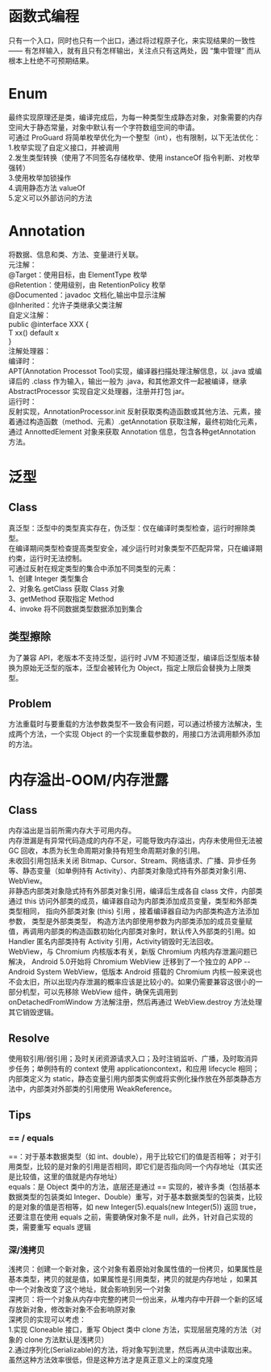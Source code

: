 # 函数式编程
只有一个入口，同时也只有一个出口，通过将过程原子化，来实现结果的一致性 —— 有怎样输入，就有且只有怎样输出，关注点只有这两处，因 “集中管理” 而从根本上杜绝不可预期结果。
# Enum
最终实现原理还是类，编译完成后，为每一种类型生成静态对象，对象需要的内存空间大于静态常量，对象中默认有一个字符数组空间的申请。  
可通过 ProGuard 将简单枚举优化为一个整型（int），也有限制，以下无法优化：  
1.枚举实现了自定义接口，并被调用  
2.发生类型转换（使用了不同签名存储枚举、使用 instanceOf 指令判断、对枚举强转）  
3.使用枚举加锁操作  
4.调用静态方法 valueOf  
5.定义可以外部访问的方法  
# Annotation
将数据、信息和类、方法、变量进行关联。  
元注解：  
@Target：使用目标，由 ElementType 枚举  
@Retention：使用级别，由 RetentionPolicy 枚举  
@Documented：javadoc 文档化,输出中显示注解  
@Inherited：允许子类继承父类注解  
自定义注解：  
public @interface XXX {  
    T xx() default x  
}  
注解处理器：  
编译时：  
APT(Annotation Processot Tool)实现，编译器扫描处理注解信息，以 .java 或编译后的 .class 作为输入，输出一般为 .java，和其他源文件一起被编译，继承 AbstractProcessor 实现自定义处理器，注册并打包 jar。  
运行时：  
反射实现，AnnotationProcessor.init 反射获取类构造函数或其他方法、元素，接着通过构造函数（method、元素）.getAnnotation 获取注解，最终初始化元素，通过 AnnottedElement 对象来获取 Annotation 信息，包含各种getAnnotation方法。
# 泛型
## Class
真泛型：泛型中的类型真实存在，伪泛型：仅在编译时类型检查，运行时擦除类型。    
在编译期间类型检查提高类型安全，减少运行时对象类型不匹配异常，只在编译期约束，运行时无法控制。    
可通过反射在规定类型的集合中添加不同类型的元素：  
1、创建 Integer 类型集合  
2、对象名.getClass 获取 Class 对象  
3、getMethod 获取指定 Method  
4、invoke 将不同数据类型数据添加到集合  
## 类型擦除
为了兼容 API，老版本不支持泛型，运行时 JVM 不知道泛型，编译后泛型版本替换为原始无泛型的版本，泛型会被转化为 Object，指定上限后会替换为上限类型。
## Problem
方法重载时与要重载的方法参数类型不一致会有问题，可以通过桥接方法解决，生成两个方法，一个实现 Object 的一个实现重载参数的，用接口方法调用额外添加的方法。
# 内存溢出-OOM/内存泄露
## Class
内存溢出是当前所需内存大于可用内存。  
内存泄漏是有异常代码造成的内存不足，可能导致内存溢出，内存未使用但无法被 GC 回收，本质为长生命周期对象持有短生命周期对象的引用。  
未收回引用包括未关闭 Bitmap、Cursor、Stream、网络请求、广播、异步任务等、静态变量（如单例持有 Activity）、内部类对象隐式持有外部类对象引用、WebView。    
非静态内部类对象隐式持有外部类对象引用，编译后生成各自 class 文件，内部类通过 this 访问外部类的成员，编译器自动为内部类添加成员变量，类型和外部类类型相同， 指向外部类对象 (this) 引用 ，接着编译器自动为内部类构造方法添加参数， 类型是外部类类型， 构造方法内部使用参数为内部类添加的成员变量赋值，再调用内部类的构造函数初始化内部类对象时，默认传入外部类的引用。如 Handler 匿名内部类持有 Activity 引用，Activity销毁时无法回收。    
WebView，与 Chromium 内核版本有关，新版 Chromium 内核内存泄漏问题已解决， Android 5.0开始将 Chromium WebView 迁移到了一个独立的 APP -- Android System WebView，低版本 Android 搭载的 Chromium 内核一般来说也不会太旧，所以出现内存泄漏的概率应该是比较小的。如果仍需要兼容这很小的一部分机型，可以先移除 WebView 组件，确保先调用到 onDetachedFromWindow 方法解注册，然后再通过 WebView.destroy 方法处理其它销毁逻辑。
## Resolve
使用软引用/弱引用；及时关闭资源请求入口；及时注销监听、广播，及时取消异步任务；单例持有的 context 使用 applicationcontext，和应用 lifecycle 相同；内部类定义为 static，静态变量引用内部类实例或将实例化操作放在外部类静态方法中，内部类对外部类的引用使用 WeakReference。
## Tips
### == / equals
==：对于基本数据类型（如 int、double），用于比较它们的值是否相等； 对于引用类型，比较的是对象的引用是否相同，即它们是否指向同一个内存地址（其实还是比较值，这里的值就是内存地址）     
equals：是 Object 类中的方法，底层还是通过 == 实现的，被许多类（包括基本数据类型的包装类如 Integer、Double）重写，对于基本数据类型的包装类，比较的是对象的值是否相等，如 new Integer(5).equals(new Integer(5)) 返回 true，还要注意在使用 equals 之前，需要确保对象不是 null，此外，针对自己实现的类，需要重写 equals 逻辑
### 深/浅拷贝
浅拷贝：创建一个新对象，这个对象有着原始对象属性值的一份拷贝，如果属性是基本类型，拷贝的就是值，如果属性是引用类型，拷贝的就是内存地址 ，如果其中一个对象改变了这个地址，就会影响到另一个对象     
深拷贝：将一个对象从内存中完整的拷贝一份出来，从堆内存中开辟一个新的区域存放新对象，修改新对象不会影响原对象  
深拷贝的实现可以考虑：  
1.实现 Cloneable 接口，重写 Object 类中 clone 方法，实现层层克隆的方法（对象的 clone 方法默认是浅拷贝）    
2.通过序列化(Serializable)的方法，将对象写到流里，然后再从流中读取出来。虽然这种方法效率很低，但是这种方法才是真正意义上的深度克隆  
